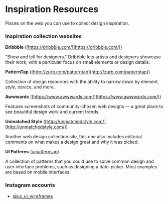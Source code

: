 # Inspiration Resources

Places on the web you can use to collect design inspiration.

### Inspiration collection websites

**Dribbble** ([https://dribbble.com/](https://dribbble.com/))

"Show and tell for designers." Dribbble lets artists and designers showcase their work, with a particular focus on small elements or design details.

**PatternTap** ([http://zurb.com/patterntap](http://zurb.com/patterntap))

Collection of design resources with the ability to narrow down by element, style, device, and more.

**Awwwards** ([https://www.awwwards.com/](https://www.awwwards.com/))

Features screenshots of community-chosen web designs — a great place to see beautiful design work and current trends.

**Unmatched Style** ([http://unmatchedstyle.com/](http://unmatchedstyle.com/))

Another web design collection site, this one also includes editorial comments on what makes a design great and why it was picked.

**UI Patterns** ([uipatterns.io](http://uipatterns.io))

A collection of patterns that you could use to solve common design and user interface problems, such as designing a date-picker. Most examples are based on mobile interfaces. 

### Instagram accounts

* [@ux_ui_wireframes](https://www.instagram.com/ux_ui_wireframes/)
